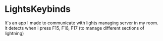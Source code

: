 # LightsKeybinds
It's an app I made to communicate with lights managing server in my room. 
It detects when i press F15, F16, F17 (to manage different sections of lightning)
